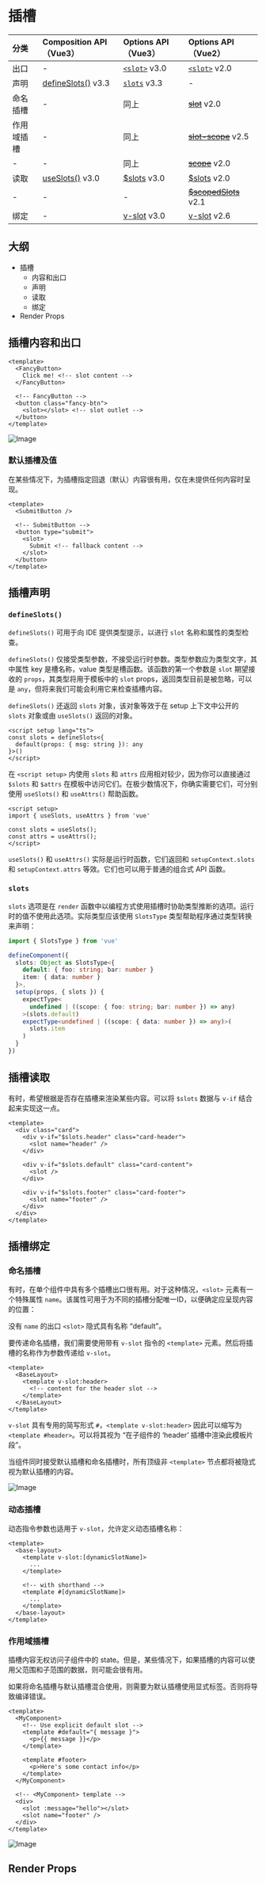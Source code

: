 # 插槽

| 分类 | Composition API（Vue3）| Options API（Vue3）| Options API（Vue2）|
| :--- | :--- | :--- | :--- |
| 出口 | - | [`<slot>`](https://vuejs.org/api/built-in-special-elements.html#slot) v3.0 | [`<slot>`](https://v2.cn.vuejs.org/v2/api/#slot) v2.0 |
| 声明 | [defineSlots()](https://vuejs.org/api/sfc-script-setup.html#defineslots) v3.3  | [`slots`](https://vuejs.org/api/options-rendering.html#slots) v3.3 | - |
| 命名插槽 | - | 同上 | [~~slot~~](https://v2.cn.vuejs.org/v2/api/#slot-%E5%BA%9F%E5%BC%83) v2.0 |
| 作用域插槽 | - | 同上 | [~~slot-scope~~](https://v2.cn.vuejs.org/v2/api/#slot-scope-%E5%BA%9F%E5%BC%83) v2.5 |
| - | - | 同上 | [~~scope~~](https://v2.cn.vuejs.org/v2/api/#scope-%E7%A7%BB%E9%99%A4) v2.0 |
| 读取 | [useSlots()](https://vuejs.org/api/sfc-script-setup.html#useslots-useattrs) v3.0 | [$slots](https://vuejs.org/api/component-instance.html#slots) v3.0 | [$slots](https://v2.cn.vuejs.org/v2/api/#vm-slots) v2.0 |
| - | - | - | [~~$scopedSlots~~](https://v2.cn.vuejs.org/v2/api/#vm-scopedSlots) v2.1 |
| 绑定 | - | [v-slot](https://vuejs.org/api/built-in-directives.html#v-slot) v3.0 | [v-slot](https://v2.cn.vuejs.org/v2/api/#v-slot) v2.6 |

## 大纲

- 插槽
  - 内容和出口
  - 声明
  - 读取
  - 绑定
- Render Props

## 插槽内容和出口

```vue
<template>
  <FancyButton>
    Click me! <!-- slot content -->
  </FancyButton>

  <!-- FancyButton -->
  <button class="fancy-btn">
    <slot></slot> <!-- slot outlet -->
  </button>
</template>
```

![Image](/slots.png)

### 默认插槽及值

在某些情况下，为插槽指定回退（默认）内容很有用，仅在未提供任何内容时呈现。

```vue
<template>
  <SubmitButton />

  <!-- SubmitButton -->
  <button type="submit">
    <slot>
      Submit <!-- fallback content -->
    </slot>
  </button>
</template>
```

## 插槽声明

### `defineSlots()`

`defineSlots()` 可用于向 IDE 提供类型提示，以进行 `slot` 名称和属性的类型检查。

`defineSlots()` 仅接受类型参数，不接受运行时参数。类型参数应为类型文字，其中属性 key 是槽名称，value 类型是槽函数。该函数的第一个参数是 `slot` 期望接收的 `props`，其类型将用于模板中的 `slot` props，返回类型目前是被忽略，可以是 `any`，但将来我们可能会利用它来检查插槽内容。

`defineSlots()` 还返回 `slots` 对象，该对象等效于在 setup 上下文中公开的 `slots` 对象或由 `useSlots()` 返回的对象。

```vue [vue 系列]
<script setup lang="ts">
const slots = defineSlots<{
  default(props: { msg: string }): any
}>()
</script>
```

在 `<script setup>` 内使用 `slots` 和 `attrs` 应用相对较少，因为你可以直接通过 `$slots` 和 `$attrs` 在模板中访问它们。在极少数情况下，你确实需要它们，可分别使用 `useSlots()` 和 `useAttrs()` 帮助函数。

```vue [vue 系列]
<script setup>
import { useSlots, useAttrs } from 'vue'

const slots = useSlots();
const attrs = useAttrs();
</script>
```

`useSlots()` 和 `useAttrs()` 实际是运行时函数，它们返回和 `setupContext.slots` 和 `setupContext.attrs` 等效。它们也可以用于普通的组合式 API 函数。

### `slots`

`slots` 选项是在 `render` 函数中以编程方式使用插槽时协助类型推断的选项。运行时的值不使用此选项。实际类型应该使用 `SlotsType` 类型帮助程序通过类型转换来声明：

```ts
import { SlotsType } from 'vue'

defineComponent({
  slots: Object as SlotsType<{
    default: { foo: string; bar: number }
    item: { data: number }
  }>,
  setup(props, { slots }) {
    expectType<
      undefined | ((scope: { foo: string; bar: number }) => any)
    >(slots.default)
    expectType<undefined | ((scope: { data: number }) => any)>(
      slots.item
    )
  }
})
```

## 插槽读取

有时，希望根据是否存在插槽来渲染某些内容。可以将 `$slots` 数据与 `v-if` 结合起来实现这一点。

```vue
<template>
  <div class="card">
    <div v-if="$slots.header" class="card-header">
      <slot name="header" />
    </div>
    
    <div v-if="$slots.default" class="card-content">
      <slot />
    </div>
    
    <div v-if="$slots.footer" class="card-footer">
      <slot name="footer" />
    </div>
  </div>
</template>
```

## 插槽绑定


### 命名插槽

有时，在单个组件中具有多个插槽出口很有用。对于这种情况，`<slot>` 元素有一个特殊属性 `name`。该属性可用于为不同的插槽分配唯一ID，以便确定应呈现内容的位置：

没有 `name` 的出口 `<slot>` 隐式具有名称 “default”。

要传递命名插槽，我们需要使用带有 `v-slot` 指令的 `<template>` 元素。然后将插槽的名称作为参数传递给 `v-slot`。

```vue
<template>
  <BaseLayout>
    <template v-slot:header>
      <!-- content for the header slot -->
    </template>
  </BaseLayout>
</template>
```

`v-slot` 具有专用的简写形式 `#`，`<template v-slot:header>` 因此可以缩写为 `<template #header>`。可以将其视为 “在子组件的 ‘header’ 插槽中渲染此模板片段”。

当组件同时接受默认插槽和命名插槽时，所有顶级非 `<template>` 节点都将被隐式视为默认插槽的内容。

![Image](/named-slots.png)

### 动态插槽

动态指令参数也适用于 `v-slot`，允许定义动态插槽名称：

```vue
<template>
  <base-layout>
    <template v-slot:[dynamicSlotName]>
      ...
    </template>

    <!-- with shorthand -->
    <template #[dynamicSlotName]>
      ...
    </template>
  </base-layout>
</template>
```

### 作用域插槽

插槽内容无权访问子组件中的 state。但是，某些情况下，如果插槽的内容可以使用父范围和子范围的数据，则可能会很有用。

如果将命名插槽与默认插槽混合使用，则需要为默认插槽使用显式标签。否则将导致编译错误。

```vue
<template>
  <MyComponent>
    <!-- Use explicit default slot -->
    <template #default="{ message }">
      <p>{{ message }}</p>
    </template>

    <template #footer>
      <p>Here's some contact info</p>
    </template>
  </MyComponent>

  <!-- <MyComponent> template -->
  <div>
    <slot :message="hello"></slot>
    <slot name="footer" />
  </div>
</template>
```

![Image](/scoped-slots.svg)

## Render Props
